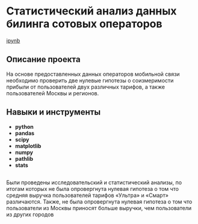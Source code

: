 # Статистический анализ данных билинга сотовых операторов

[ipynb](https://github.com/KlyuchevenkoE/yandex_praktikum/blob/master/notebooks/3_stat__billing/stat__billing.ipynb)

## Описание проекта
На основе предоставленных данных операторов мобильной связи необходимо проверить две нулевые гипотезы о соизмеримости прибыли от пользователей двух различных тарифов, а также пользователей Москвы и регионов.
## Навыки и инструменты

- **python**
- **pandas**
- **scipy**
- **matplotlib**
- **numpy**
- **pathlib**
- **stats**

## 

Были проведены исследовательский и статистический анализы, по итогам которых не была опровергнута нулевая гипотеза о том что средняя выручка пользователей тарифов «Ультра» и «Смарт» различаются. Также, не была опровергнута нулевая гипотеза о том что пользователи из Москвы приносят больше выручки, чем пользователи из других городов
